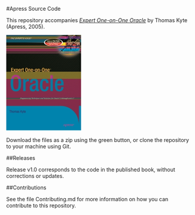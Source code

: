 #Apress Source Code

This repository accompanies [*Expert One-on-One Oracle*](http://www.apress.com/9781590592434) by Thomas Kyte (Apress, 2005).

[comment]: #cover
![Cover image](9781590592434.jpg)

Download the files as a zip using the green button, or clone the repository to your machine using Git.

##Releases

Release v1.0 corresponds to the code in the published book, without corrections or updates.

##Contributions

See the file Contributing.md for more information on how you can contribute to this repository.
